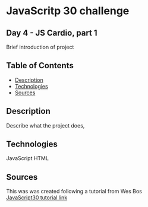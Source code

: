 # JavaScritp 30 challenge
## Day 4 - JS Cardio, part 1 

Brief introduction of project

## Table of Contents

* [Description](#description)
* [Technologies](#technologies)
* [Sources](#sources)

## Description

Describe what the project does, 

## Technologies

JavaScript
HTML

## Sources

This was was created following a tutorial from Wes Bos    
[JavaScript30 tutorial link](https://javascript30.com/)